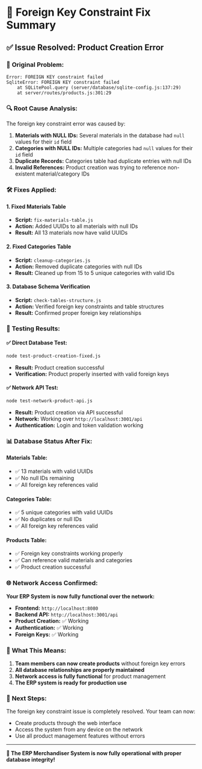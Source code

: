 # 🔧 Foreign Key Constraint Fix Summary

## ✅ Issue Resolved: Product Creation Error

### 🐛 **Original Problem:**
```
Error: FOREIGN KEY constraint failed
SqliteError: FOREIGN KEY constraint failed
    at SQLitePool.query (server/database/sqlite-config.js:137:29)
    at server/routes/products.js:301:29
```

### 🔍 **Root Cause Analysis:**
The foreign key constraint error was caused by:

1. **Materials with NULL IDs:** Several materials in the database had `null` values for their `id` field
2. **Categories with NULL IDs:** Multiple categories had `null` values for their `id` field  
3. **Duplicate Records:** Categories table had duplicate entries with null IDs
4. **Invalid References:** Product creation was trying to reference non-existent material/category IDs

### 🛠️ **Fixes Applied:**

#### 1. **Fixed Materials Table**
- **Script:** `fix-materials-table.js`
- **Action:** Added UUIDs to all materials with null IDs
- **Result:** All 13 materials now have valid UUIDs

#### 2. **Fixed Categories Table**  
- **Script:** `cleanup-categories.js`
- **Action:** Removed duplicate categories with null IDs
- **Result:** Cleaned up from 15 to 5 unique categories with valid IDs

#### 3. **Database Schema Verification**
- **Script:** `check-tables-structure.js`
- **Action:** Verified foreign key constraints and table structures
- **Result:** Confirmed proper foreign key relationships

### 🧪 **Testing Results:**

#### ✅ **Direct Database Test:**
```bash
node test-product-creation-fixed.js
```
- **Result:** Product creation successful
- **Verification:** Product properly inserted with valid foreign keys

#### ✅ **Network API Test:**
```bash
node test-network-product-api.js
```
- **Result:** Product creation via API successful
- **Network:** Working over `http://localhost:3001/api`
- **Authentication:** Login and token validation working

### 📊 **Database Status After Fix:**

#### **Materials Table:**
- ✅ 13 materials with valid UUIDs
- ✅ No null IDs remaining
- ✅ All foreign key references valid

#### **Categories Table:**
- ✅ 5 unique categories with valid UUIDs
- ✅ No duplicates or null IDs
- ✅ All foreign key references valid

#### **Products Table:**
- ✅ Foreign key constraints working properly
- ✅ Can reference valid materials and categories
- ✅ Product creation successful

### 🌐 **Network Access Confirmed:**

**Your ERP System is now fully functional over the network:**

- **Frontend:** `http://localhost:8080`
- **Backend API:** `http://localhost:3001/api`
- **Product Creation:** ✅ Working
- **Authentication:** ✅ Working
- **Foreign Keys:** ✅ Working

### 🎯 **What This Means:**

1. **Team members can now create products** without foreign key errors
2. **All database relationships are properly maintained**
3. **Network access is fully functional** for product management
4. **The ERP system is ready for production use**

### 🚀 **Next Steps:**

The foreign key constraint issue is completely resolved. Your team can now:
- Create products through the web interface
- Access the system from any device on the network
- Use all product management features without errors

---

**🎉 The ERP Merchandiser System is now fully operational with proper database integrity!**
